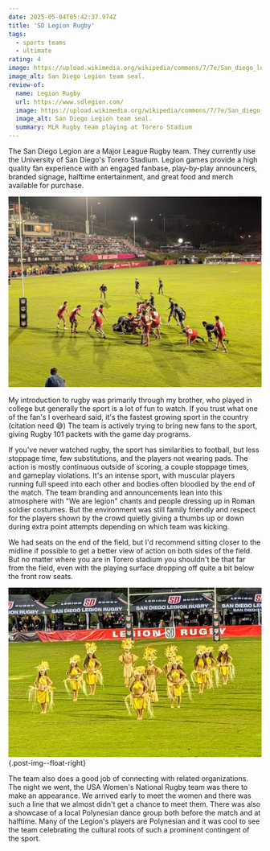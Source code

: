 ```yaml
---
date: 2025-05-04T05:42:37.974Z
title: 'SD Legion Rugby'
tags:
  - sports teams
  - ultimate
rating: 4
image: https://upload.wikimedia.org/wikipedia/commons/7/7e/San_diego_legion_logo.png
image_alt: San Diego Legion team seal.
review-of:
  name: Legion Rugby
  url: https://www.sdlegion.com/
  image: https://upload.wikimedia.org/wikipedia/commons/7/7e/San_diego_legion_logo.png
  image_alt: San Diego Legion team seal.
  summary: MLR Rugby team playing at Torero Stadium
---
```


<style>
/* The logo looks too tall in this context.
Consider doing this for all reviews or moving the logo to the h-card */
.post-thumbnail img {
  max-height: 50vh;
  margin-block: 1rem;
}
</style>

The San Diego Legion are a Major League Rugby team.
They currently use the University of San Diego's Torero Stadium.
Legion games provide a high quality fan experience with an engaged fanbase, play-by-play announcers, branded signage, halftime entertainment, and great food and merch available for purchase.

![Rugby players in a pile battling as one team is just a few feet from the goal line.](/assets/img/review-rugby-players.jpg)

My introduction to rugby was primarily through my brother, who played in college but generally the sport is a lot of fun to watch.
If you trust what one of the fan's I overheard said, it's the fastest growing sport in the country (citation need 😅)
The team is actively trying to bring new fans to the sport, giving Rugby 101 packets with the game day programs.

If you've never watched rugby, the sport has similarities to football, but less stoppage time, few substitutions, and the players not wearing pads. The action is mostly continuous outside of scoring, a couple stoppage times, and gameplay violations.
It's an intense sport, with muscular players running full speed into each other and bodies often bloodied by the end of the match.
The team branding and announcements lean into this atmosphere with "We are legion" chants and people dressing up in Roman soldier costumes.
But the environment was still family friendly and respect for the players shown by the crowd quietly giving a thumbs up or down during extra point attempts depending on which team was kicking.

We had seats on the end of the field, but I'd recommend sitting closer to the midline if possible to get a better view of action on both sides of the field.
But no matter where you are in Torero stadium you shouldn't be that far from the field, even with the playing surface dropping off quite a bit below the front row seats.

![Men and women in traditional Polynesian dress in organized lines on the rugby pitch for a dance routine.](/assets/img/review-rugby-dancers.jpg){.post-img--float-right}

The team also does a good job of connecting with related organizations.
The night we went, the USA Women's National Rugby team was there to make an appearance.
We arrived early to meet the women and there was such a line that we almost didn't get a chance to meet them.
There was also a showcase of a local Polynesian dance group both before the match and at halftime.
Many of the Legion's players are Polynesian and it was cool to see the team celebrating the cultural roots of such a prominent contingent of the sport.
